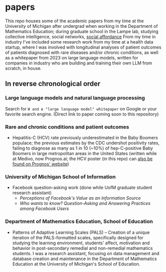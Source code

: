 # papers

This repo houses some of the academic papers from my time at the University of Michigan after undergrad when working in the Department of Mathematics Education; during graduate school in the Lampe lab, studying collective intelligence, social networks, [social affordance](https://en.wikipedia.org/wiki/Social_affordance#:~:text=Social%20affordances%20%E2%80%93%20or%20more%20accurately,accessibility%20and%20society%20related%20changes.) From my time in industry I've included some research work from my time at a health data startup, where I was involved with longitudinal analyses of patient outcomes of patients diagnosed with rare diseases and/or chronic conditions, as well as a whitepaper from 2023 on large language models, written for companies in industry who are building and training their own LLM from scratch, in house. 

## In reverse chronological order

### Large language models and natural language processing
Search for `W and в "large language model" whitepaper` on  Google or your favorite search engine. (Direct link to paper coming soon to this repository)

### Rare and chronic conditions and patient outcomes

- Hepatitis-C (HCV) rate previously underestimated in the Baby Boomers populace; the previous estimates by the CDC undershot positivity rates, failing to diagnose as many as 1 in 10 (~10%) of hep-C-positive Baby Boomers in large metropolitan areas in the United States (written while at Medivo, now Prognos.ai; the HCV poster (in this repo) can [also be found on Prognos' website](https://www.prognos.ai/wp-content/uploads/2015-DDW-Poster.pdf))

### University of Michigan School of Information

- Facebook question-asking work (done while UofM graduate student research assistant)
  - _Perceptions of Facebook's Value as an Information Source_
  - _Who wants to know? Question-Asking and Answering Practices among Facebook Users_
 
### Department of Mathematics Education, School of Education
- Patterns of Adaptive Learning Scales (PALS) – Creation of a unique iteration of the PALS-formatted scales, specifically designed for studying the learning environment, students' affect, motivation and behavior in post-secondary remedial and non-remedial mathematics students. I was a research assistant, focusing on data management and database creation and maintenance in the Department of Mathematics Education at the University of Michigan's School of Education.
